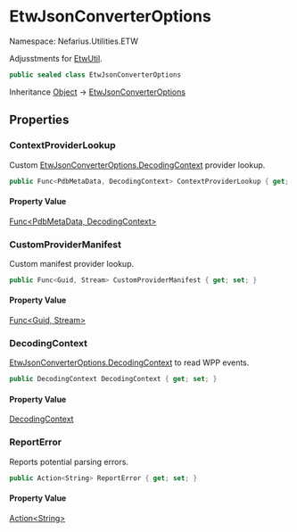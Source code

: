 # EtwJsonConverterOptions

Namespace: Nefarius.Utilities.ETW

Adjusstments for [EtwUtil](./nefarius.utilities.etw.etwutil.md).

```csharp
public sealed class EtwJsonConverterOptions
```

Inheritance [Object](https://docs.microsoft.com/en-us/dotnet/api/system.object) → [EtwJsonConverterOptions](./nefarius.utilities.etw.etwjsonconverteroptions.md)

## Properties

### <a id="properties-contextproviderlookup"/>**ContextProviderLookup**

Custom [EtwJsonConverterOptions.DecodingContext](./nefarius.utilities.etw.etwjsonconverteroptions.md#decodingcontext) provider lookup.

```csharp
public Func<PdbMetaData, DecodingContext> ContextProviderLookup { get; set; }
```

#### Property Value

[Func&lt;PdbMetaData, DecodingContext&gt;](https://docs.microsoft.com/en-us/dotnet/api/system.func-2)<br>

### <a id="properties-customprovidermanifest"/>**CustomProviderManifest**

Custom manifest provider lookup.

```csharp
public Func<Guid, Stream> CustomProviderManifest { get; set; }
```

#### Property Value

[Func&lt;Guid, Stream&gt;](https://docs.microsoft.com/en-us/dotnet/api/system.func-2)<br>

### <a id="properties-decodingcontext"/>**DecodingContext**

[EtwJsonConverterOptions.DecodingContext](./nefarius.utilities.etw.etwjsonconverteroptions.md#decodingcontext) to read WPP events.

```csharp
public DecodingContext DecodingContext { get; set; }
```

#### Property Value

[DecodingContext](./nefarius.utilities.etw.deserializer.wpp.decodingcontext.md)<br>

### <a id="properties-reporterror"/>**ReportError**

Reports potential parsing errors.

```csharp
public Action<String> ReportError { get; set; }
```

#### Property Value

[Action&lt;String&gt;](https://docs.microsoft.com/en-us/dotnet/api/system.action-1)<br>
